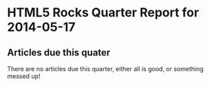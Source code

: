 HTML5 Rocks Quarter Report for 2014-05-17
=========================================

Articles due this quater
------------------------

There are no articles due this quarter, either all is good, or something messed up!

